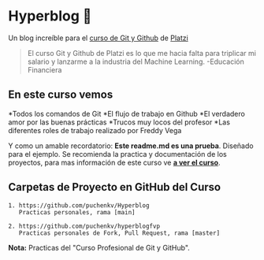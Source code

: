 # Hyperblog 💚

Un blog increíble para el [curso de Git y Github](https://platzi.com/cursos/git-github/ "Curso de Git y Github") de [Platzi](https://platzi.com/ "Platzi")

> El curso Git y Github de Platzi es lo que me hacia falta para triplicar mi salario y lanzarme a la industria del Machine Learning.
> -Educación Financiera

## En este curso vemos

*Todos los comandos de Git
*El flujo de trabajo en Github
*El verdadero amor por las buenas prácticas
*Trucos muy locos del profesor
*Las diferentes roles de trabajo realizado por Freddy Vega

Y como un amable recordatorio: **Este readme.md es una prueba**.  Diseñado para el ejemplo. Se recomienda la practica y documentación de los proyectos, para mas información de este curso ve [**a ver el curso**](https://platzi.com/cursos/git-github/ "a ver el curso").

## Carpetas de Proyecto en GitHub del Curso

    1. https://github.com/puchenkv/Hyperblog
       Practicas personales, rama [main]

    2. https://github.com/puchenkv/hyperblogfvp
       Practicas personales de Fork, Pull Request, rama [master]

**Nota:**
Practicas del "Curso Profesional de Git y GitHub".
